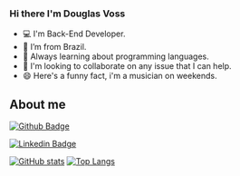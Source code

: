 <!--
**dougvoss/dougvoss** is a ✨ _special_ ✨ repository because its `README.md` (this file) appears on your GitHub profile.

Here are some ideas to get you started:

- 🔭 I’m currently working on ...
- 🌱 I’m currently learning ...
- 👯 I’m looking to collaborate on ...
- 🤔 I’m looking for help with ...
- 💬 Ask me about ...
- 📫 How to reach me: ...
- 😄 Pronouns: ...
- ⚡ Fun fact: ...
-->

### Hi there I'm Douglas Voss

 - :computer: I'm Back-End Developer.
 - :house_with_garden: I’m from Brazil.
 - 🌱 Always learning about programming languages.
 - 👯 I'm looking to collaborate on any issue that I can help.
 - 😄 Here's a funny fact, i'm a musician on weekends.


## About me

[![Github Badge](https://img.shields.io/badge/-Github-000?style=flat-square&logo=Github&logoColor=white&link=LINK_GIT)](https://github.com/dougvoss)

[![Linkedin Badge](https://img.shields.io/badge/-LinkedIn-blue?style=flat-square&logo=Linkedin&logoColor=white&link=https://www.linkedin.com/in/douglas-voss/)](https://www.linkedin.com/in/douglas-voss/)

[![GitHub stats](https://github-readme-stats.vercel.app/api?username=dougvoss&include_all_commits=true&theme=darcula&show_icons=true)](https://github.com/dougvoss/github-readme-stats)
[![Top Langs](https://github-readme-stats.vercel.app/api/top-langs/?username=dougvoss&include_all_commits=true&theme=darcula&show_icons=true&layout=compact)](https://github.com/dougvoss/github-readme-stats)
